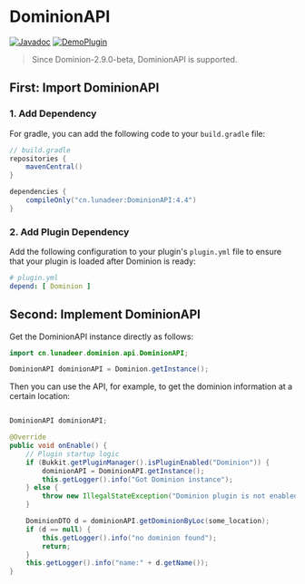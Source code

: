 # DominionAPI

[![Javadoc](https://img.shields.io/badge/Javadoc-Link-70f3ff?logo=readthedocs)](https://lunadeermc.github.io/DominionAPI/)
[![DemoPlugin](https://img.shields.io/badge/DemoPlugin-GitHub-blue?logo=github)](https://github.com/LunaDeerMC/DominionAddonExample)

> Since Dominion-2.9.0-beta, DominionAPI is supported.

## First: Import DominionAPI

### 1. Add Dependency

For gradle, you can add the following code to your `build.gradle` file:

```groovy
// build.gradle
repositories {
    mavenCentral()
}

dependencies {
    compileOnly("cn.lunadeer:DominionAPI:4.4")
}
```

### 2. Add Plugin Dependency

Add the following configuration to your plugin's `plugin.yml` file to ensure that your plugin is loaded after Dominion
is ready:

```yaml
# plugin.yml
depend: [ Dominion ]
```

## Second: Implement DominionAPI

Get the DominionAPI instance directly as follows:

```java
import cn.lunadeer.dominion.api.DominionAPI;

DominionAPI dominionAPI = Dominion.getInstance();
```

Then you can use the API, for example, to get the dominion information at a certain location:

```java

DominionAPI dominionAPI;

@Override
public void onEnable() {
    // Plugin startup logic
    if (Bukkit.getPluginManager().isPluginEnabled("Dominion")) {
        dominionAPI = DominionAPI.getInstance();
        this.getLogger().info("Got Dominion instance");
    } else {
        throw new IllegalStateException("Dominion plugin is not enabled. Please ensure it is installed and enabled.");
    }

    DominionDTO d = dominionAPI.getDominionByLoc(some_location);
    if (d == null) {
        this.getLogger().info("no dominion found");
        return;
    }
    this.getLogger().info("name:" + d.getName());
}
```

